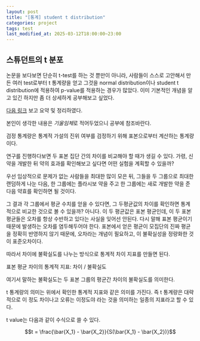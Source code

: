 ```yaml
---
layout: post
title: "[통계] student t distribution"
categories: project
tags: test
last_modified_at: 2025-03-12T18:00:00~23:00
---  
```



<script type="text/javascript" async
        src="https://cdnjs.cloudflare.com/ajax/libs/mathjax/2.7.5/latest.js?config=TeX-MML-AM_CHTML">
</script>

<script type="text/x-mathjax-config">
    MathJax.Hub.Config({
        extensions: ["tex2jax.js"],
        jax: ["input/Tex", "ourput/HTML-CSS"],
        tex2jax: {
            inlineMath: [ ['$', '$'], ["\\(", "\\)"] ],
            displayMath: [ ['$$', '$$'], ["\\[", "\\]"] ],
            processEscapes: true
        },
        "HTML-CSS": { availableFonts: ["TeX"] }
    });
</script>


## 스튜던트의 t 분포  
논문을 보다보면 단순히 t-test를 하는 것 뿐만이 아니라, 사람들이 스스로 고안해서 만든 여러 test로부터 t 통계량을 얻고 그것을 normal distribution이나 student t distribution에 적용하여 p-value를 적용하는 경우가 많았다. 이미 기본적인 개념을 알고 있긴 하지만 좀 더 상세하게 공부해보고 싶었다.   

[다음 링크](https://angeloyeo.github.io/2020/02/13/Students_t_test.html) 보고 요약 및 정리하였다.  

본인이 생각한 내용은 *기울임체*로 적어두었으니 공부에 참조바란다.  

검정 통계량은 통계적 가설의 진위 여부를 검정하기 위해 표본으로부터 계산하는 통계량이다.  

연구를 진행하다보면 두 표본 집단 간의 차이를 비교해야 할 때가 생길 수 있다. 가령, 신약을 개발한 뒤 약의 효과를 확인해보고 싶다면 어떤 실험을 계획할 수 있을까?  

우선 임상적으로 문제가 없는 사람들을 최대한 많이 모은 뒤, 그들을 두 그룹으로 최대한 랜덤하게 나눈 다음, 한 그룹에는 플라시보 약을 주고 한 그룹에는 새로 개발한 약을 준 다음 약효를 확인하면 될 것이다.  

그 결과 각 그룹에서 평균 수치를 얻을 수 있다면, 그 두평균값의 차이를 확인하면 통계적으로 비교한 것으로 볼 수 있을까? 아니다. 이 두 평균값은 표본 평균인데, 이 두 표본 평균들은 오차를 항상 수반하고 있다는 사실을 잊어선 안된다. 다시 말해 표본 평균이기 때문에 발생하는 오차를 염두해두어야 한다. 표본에서 얻은 평균이 모집단의 진짜 평균을 정확히 반영하지 않기 때문에, 오차라는 개념이 필요하고, 이 불확실성을 정량화한 것이 표준오차이다.   

따라서 차이에 불확실도를 나누는 방식으로 통계적 차이 지표를 만들면 된다.  

표본 평균 차이의 통계적 지표: 차이 / 불확실도  

여기서 말하는 불확실도는 두 표본 그룹의 평균간 차이의 불확실도를 의미한다.  

t 통계량의 의미는 위에서 확인한 통계적 지표와 같은 의미를 가진다. 즉 t 통계량은 대략적으로 이 정도 차이나고 오류는 이정도야 라는 것을 의미하는 일종의 지표라고 할 수 있다.  

t value는 다음과 같이 수식으로 쓸 수 있다.  

$$t = \frac{\bar{X_1} - \bar{X_2}}{S(\bar{X_1} - \bar{X_2})}$$
